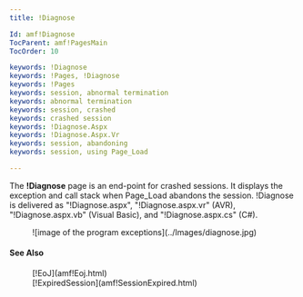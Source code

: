 ```yaml
---
title: !Diagnose

Id: amf!Diagnose
TocParent: amf!PagesMain
TocOrder: 10

keywords: !Diagnose
keywords: !Pages, !Diagnose
keywords: !Pages
keywords: session, abnormal termination
keywords: abnormal termination
keywords: session, crashed
keywords: crashed session
keywords: !Diagnose.Aspx
keywords: !Diagnose.Aspx.Vr
keywords: session, abandoning
keywords: session, using Page_Load

---
```


The **!Diagnose** page is an end-point for crashed sessions. It displays the exception and call stack when Page_Load abandons the session. !Diagnose is delivered as "!Diagnose.aspx", "!Diagnose.aspx.vr" (AVR), "!Diagnose.aspx.vb" (Visual Basic), and "!Diagnose.aspx.cs" (C#).
<dl>
        <dd>![image of the program exceptions](../Images/diagnose.jpg)</dd>
</dl>

#### See Also
<dl>
        <dd>[!EoJ](amf!Eoj.html)</dd>
        <dd>[!ExpiredSession](amf!SessionExpired.html)</dd>

</dl>

